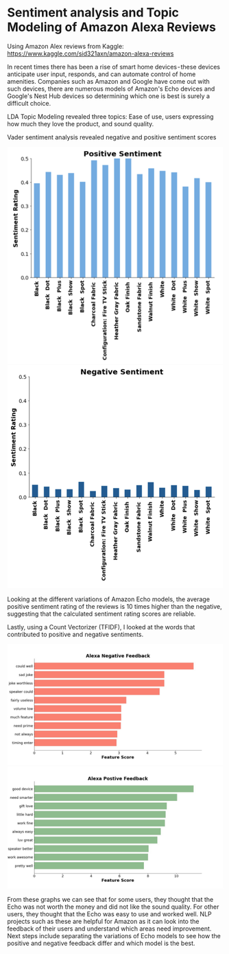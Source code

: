 # Sentiment analysis and Topic Modeling of Amazon Alexa Reviews
Using Amazon Alex reviews from Kaggle:
https://www.kaggle.com/sid321axn/amazon-alexa-reviews

In recent times there has been a rise of smart home devices - these devices anticipate user input, responds, and can automate control of home amenities. Companies such as Amazon and Google have come out with such devices, there are numerous models of Amazon's Echo devices and Google's Nest Hub devices so determining which one is best is surely a difficult choice.
 
LDA Topic Modeling revealed three topics: Ease of use, users expressing how much they love the product, and sound quality.

Vader sentiment analysis revealed negative and positive sentiment scores

![test](https://github.com/mkosaka1/amazonalexa_nlp/blob/master/Photos/positive_sentiment.jpg)
![test1](https://github.com/mkosaka1/amazonalexa_nlp/blob/master/Photos/negative_sentiment.jpg?raw=true)

Looking at the different variations of Amazon Echo models, the average positive sentiment rating of the reviews is 10 times higher than the negative, suggesting that the calculated sentiment rating scores are reliable.

Lastly, using a Count Vectorizer (TFIDF), I looked at the words that contributed to positive and negative sentiments.

![test2](https://github.com/mkosaka1/amazonalexa_nlp/blob/master/Photos/alexa_neg.jpg)
![test3](https://github.com/mkosaka1/amazonalexa_nlp/blob/master/Photos/alexa_positive.jpg)

From these graphs we can see that for some users, they thought that the Echo was not worth the money and did not like the sound quality. For other users, they thought that the Echo was easy to use and worked well. NLP projects such as these are helpful for Amazon as it can look into the feedback of their users and understand which areas need improvement. Next steps include separating the variations of Echo models to see how the positive and negative feedback differ and which model is the best.
